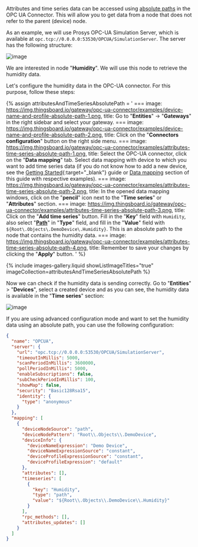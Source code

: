 Attributes and time series data can be accessed using [absolute paths](/docs/iot-gateway/config/opc-ua/#absolute-path)
in the OPC UA Connector. This will allow you to get data from a node that does not refer to the parent (device) node.

As an example, we will use Prosys OPC-UA Simulation Server, which is available at
`opc.tcp://0.0.0.0:53530/OPCUA/SimulationServer`. The server has the following structure:

![image](https://img.thingsboard.io/gateway/opc-ua-connector/examples/opc-ua-server-structure-overview-2.png)

We are interested in node "**Humidity**". We will use this node to retrieve the humidity data.

Let's configure the humidity data in the OPC-UA connector. For this purpose, follow these steps:

{% assign attributesAndTimeSeriesAbsolutePath = '
    ===
        image: https://img.thingsboard.io/gateway/opc-ua-connector/examples/device-name-and-profile-absolute-path-1.png,
        title: Go to "**Entities**" → "**Gateways**" in the right sidebar and select your gateway.
    ===
        image: https://img.thingsboard.io/gateway/opc-ua-connector/examples/device-name-and-profile-absolute-path-2.png,
        title: Click on the "**Connectors configuration**" button on the right side menu.
    ===
        image: https://img.thingsboard.io/gateway/opc-ua-connector/examples/attributes-time-series-absolute-path-1.png,
        title: Select the OPC-UA connector, click on the "**Data mapping**" tab. Select data mapping with device to which you want to add time series data (if you do not know how to add a new device, see the [Getting Started](/docs/iot-gateway/getting-started/?connectorsCreation=opcua){:target="_blank"} guide or [Data mapping](/docs/iot-gateway/config/opc-ua/#data-mapping) section of this guide with respective examples).
    ===
        image: https://img.thingsboard.io/gateway/opc-ua-connector/examples/attributes-time-series-absolute-path-2.png,
        title: In the opened data mapping windows, click on the "**pencil**" icon next to the "**Time series**" or "**Attributes**" section.
    ===
        image: https://img.thingsboard.io/gateway/opc-ua-connector/examples/attributes-time-series-absolute-path-3.png,
        title: Click on the "**Add time series**" button. Fill in the "**Key**" field with `Humidity`, also select "**[Path](/docs/iot-gateway/config/opc-ua/#absolute-path)**" in "**Type**" field, and fill in the "**Value**" field with `${Root\.Objects\.DemoDevice\.Humidity}`. This is an absolute path to the node that contains the humidity data.
    ===
        image: https://img.thingsboard.io/gateway/opc-ua-connector/examples/attributes-time-series-absolute-path-4.png,
        title: Remember to save your changes by clicking the "**Apply**" button.
'
%}

{% include images-gallery.liquid showListImageTitles="true" imageCollection=attributesAndTimeSeriesAbsolutePath %}

Now we can check if the humidity data is sending correctly. Go to "**Entities**" > "**Devices**", select a created 
device and as you can see, the humidity data is available in the "**Time series**" section:

![image](https://img.thingsboard.io/gateway/opc-ua-connector/examples/result-device-overview-1.png)

If you are using advanced configuration mode and want to set the humidity data using an absolute path, you can
use the following configuration:

```json
{
  "name": "OPCUA",
  "server": {
    "url": "opc.tcp://0.0.0.0:53530/OPCUA/SimulationServer",
    "timeoutInMillis": 5000,
    "scanPeriodInMillis": 3600000,
    "pollPeriodInMillis": 5000,
    "enableSubscriptions": false,
    "subCheckPeriodInMillis": 100,
    "showMap": false,
    "security": "Basic128Rsa15",
    "identity": {
      "type": "anonymous"
    }
  },
  "mapping": [
    {
      "deviceNodeSource": "path",
      "deviceNodePattern": "Root\\.Objects\\.DemoDevice",
      "deviceInfo": {
        "deviceNameExpression": "Demo Device",
        "deviceNameExpressionSource": "constant",
        "deviceProfileExpressionSource": "constant",
        "deviceProfileExpression": "default"
      },
      "attributes": [],
      "timeseries": [
        {
          "key": "Humidity",
          "type": "path",
          "value": "${Root\\.Objects\\.DemoDevice\\.Humidity}"
        }
      ],
      "rpc_methods": [],
      "attributes_updates": []
    }
  ]
}
```

